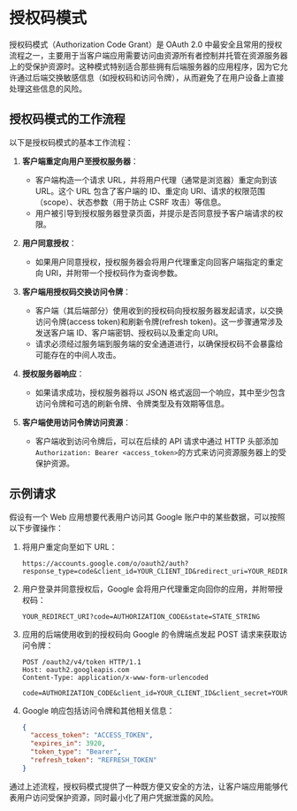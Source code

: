 # 授权码模式

授权码模式（Authorization Code Grant）是 OAuth 2.0 中最安全且常用的授权流程之一，主要用于当客户端应用需要访问由资源所有者控制并托管在资源服务器上的受保护资源时。这种模式特别适合那些拥有后端服务器的应用程序，因为它允许通过后端交换敏感信息（如授权码和访问令牌），从而避免了在用户设备上直接处理这些信息的风险。

## 授权码模式的工作流程

以下是授权码模式的基本工作流程：

1. **客户端重定向用户至授权服务器**：

   - 客户端构造一个请求 URL，并将用户代理（通常是浏览器）重定向到该 URL。这个 URL 包含了客户端的 ID、重定向 URI、请求的权限范围（scope）、状态参数（用于防止 CSRF 攻击）等信息。
   - 用户被引导到授权服务器登录页面，并提示是否同意授予客户端请求的权限。

2. **用户同意授权**：

   - 如果用户同意授权，授权服务器会将用户代理重定向回客户端指定的重定向 URI，并附带一个授权码作为查询参数。

3. **客户端用授权码交换访问令牌**：

   - 客户端（其后端部分）使用收到的授权码向授权服务器发起请求，以交换访问令牌(access token)和刷新令牌(refresh token)。这一步骤通常涉及发送客户端 ID、客户端密钥、授权码以及重定向 URI。
   - 请求必须经过服务端到服务端的安全通道进行，以确保授权码不会暴露给可能存在的中间人攻击。

4. **授权服务器响应**：

   - 如果请求成功，授权服务器将以 JSON 格式返回一个响应，其中至少包含访问令牌和可选的刷新令牌、令牌类型及有效期等信息。

5. **客户端使用访问令牌访问资源**：
   - 客户端收到访问令牌后，可以在后续的 API 请求中通过 HTTP 头部添加`Authorization: Bearer <access_token>`的方式来访问资源服务器上的受保护资源。

## 示例请求

假设有一个 Web 应用想要代表用户访问其 Google 账户中的某些数据，可以按照以下步骤操作：

1. 将用户重定向至如下 URL：

   ```
   https://accounts.google.com/o/oauth2/auth?response_type=code&client_id=YOUR_CLIENT_ID&redirect_uri=YOUR_REDIRECT_URI&scope=email&state=STATE_STRING
   ```

2. 用户登录并同意授权后，Google 会将用户代理重定向回你的应用，并附带授权码：

   ```
   YOUR_REDIRECT_URI?code=AUTHORIZATION_CODE&state=STATE_STRING
   ```

3. 应用的后端使用收到的授权码向 Google 的令牌端点发起 POST 请求来获取访问令牌：

   ```http
   POST /oauth2/v4/token HTTP/1.1
   Host: oauth2.googleapis.com
   Content-Type: application/x-www-form-urlencoded

   code=AUTHORIZATION_CODE&client_id=YOUR_CLIENT_ID&client_secret=YOUR_CLIENT_SECRET&redirect_uri=YOUR_REDIRECT_URI&grant_type=authorization_code
   ```

4. Google 响应包括访问令牌和其他相关信息：
   ```json
   {
     "access_token": "ACCESS_TOKEN",
     "expires_in": 3920,
     "token_type": "Bearer",
     "refresh_token": "REFRESH_TOKEN"
   }
   ```

通过上述流程，授权码模式提供了一种既方便又安全的方法，让客户端应用能够代表用户访问受保护资源，同时最小化了用户凭据泄露的风险。
